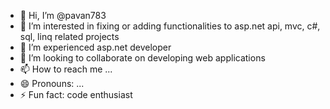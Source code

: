 - 👋 Hi, I’m @pavan783
- 👀 I’m interested in fixing or adding functionalities to asp.net api, mvc, c#, sql, linq related projects
- 🌱 I’m experienced asp.net developer
- 💞️ I’m looking to collaborate on developing web applications
- 📫 How to reach me ...
- 😄 Pronouns: ...
- ⚡ Fun fact: code enthusiast

<!---
pavan783/pavan783 is a ✨ special ✨ repository because its `README.md` (this file) appears on your GitHub profile.
You can click the Preview link to take a look at your changes.
--->
